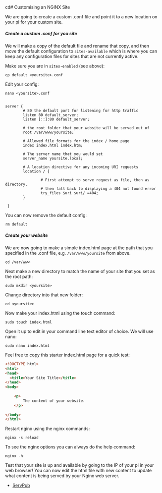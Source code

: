 cd# Customising an NGINX Site

We are going to create a custom .conf file and point it to a new location on your pi for your custom site. 

##### Create a custom .conf for you site

We will make a copy of the default file and rename that copy, and then move the default configuration to `sites-available` which is where you can keep any configuration files for sites that are not currently active. 

Make sure you are in `sites-enabled` (see above):

```shell
cp default <yoursite>.conf
```


Edit your config:

```shell
nano <yoursite>.conf
```


```nginx

server {
		# 80 the default port for listening for http traffic
        listen 80 default_server;
        listen [::]:80 default_server;

        # the root folder that your website will be served out of
        root /var/www/yoursite;

		# Allowed file formats for the index / home page
        index index.html index.htm;

		# The server name that you would set
        server_name yoursite.local;

		# A location directive for any incoming URI requests
        location / {

                # First attempt to serve request as file, then as directory,
                # then fall back to displaying a 404 not found error
                try_files $uri $uri/ =404;
        }
        
 }
```



You can now remove the default config:

```shell
rm default
```


##### Create your website

We are now going to make a simple index.html page at the path that you specified in the .conf file, e.g. `/var/www/yoursite` from above.

```shell
cd /var/www 
```


Next make a new directory to match the name of your site that you set as the root path:


```shell
sudo mkdir <yoursite>
```

Change directory into that new folder:

```shell
cd <yoursite>
```

Now make your index.html using the touch command:

```shell
sudo touch index.html
```

Open it up to edit in your command line text editor of choice. We will use nano:


```shell
sudo nano index.html
```


Feel free to copy this starter index.html page for a quick test:

```html
<!DOCTYPE html>  
<html>  
<head>  
  <title>Your Site Title</title>  
</head>  
<body>  
  
	<p>
		The content of your website.
	</p>
  
</body>  
</html>
```


Restart nginx using the nginx commands:

```shell
nginx -s reload
```

To see the nginx options you can always do the help command:

```shell
nginx -h
```

Test that your site is up and available by going to the IP of your pi in your web browser! You can now edit the html file with new content to update what content is being served by your Nginx web server.

- [ServPub](https://servpub.net/)
